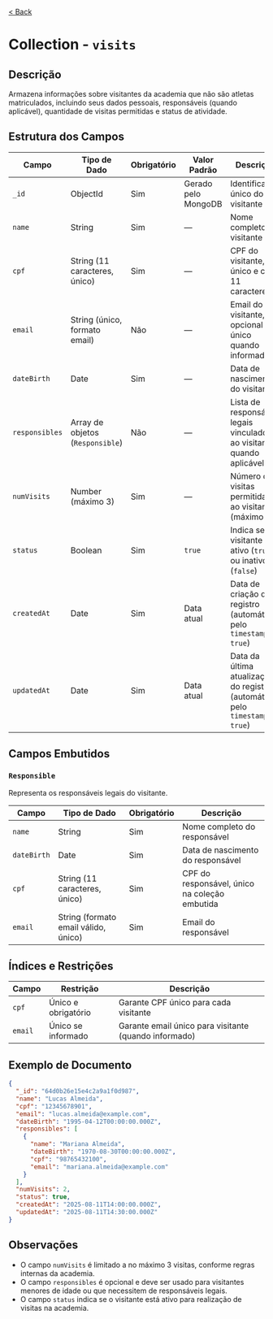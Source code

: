 [< Back](../)

# Collection - `visits`

## Descrição
Armazena informações sobre visitantes da academia que não são atletas matriculados, incluindo seus dados pessoais, responsáveis (quando aplicável), quantidade de visitas permitidas e status de atividade.

## Estrutura dos Campos

| Campo          | Tipo de Dado                     | Obrigatório | Valor Padrão | Descrição                                                                   |
| -------------- | -------------------------------- | ----------- | -------------------- | --------------------------------------------------------------------------- |
| `_id`          | ObjectId                         | Sim         | Gerado pelo MongoDB  | Identificador único do visitante                                            |
| `name`         | String                           | Sim         | —                    | Nome completo do visitante                                                  |
| `cpf`          | String (11 caracteres, único)    | Sim         | —                    | CPF do visitante, único e com 11 caracteres                                 |
| `email`        | String (único, formato email)    | Não         | —                    | Email do visitante, opcional e único quando informado                       |
| `dateBirth`    | Date                             | Sim         | —                    | Data de nascimento do visitante                                             |
| `responsibles` | Array de objetos (`Responsible`) | Não         | —                    | Lista de responsáveis legais vinculados ao visitante, quando aplicável      |
| `numVisits`    | Number (máximo 3)                | Sim         | —                    | Número de visitas permitidas ao visitante (máximo 3)                        |
| `status`       | Boolean                          | Sim         | `true`               | Indica se o visitante está ativo (`true`) ou inativo (`false`)              |
| `createdAt`    | Date                             | Sim         | Data atual           | Data de criação do registro (automático pelo `timestamps: true`)            |
| `updatedAt`    | Date                             | Sim         | Data atual           | Data da última atualização do registro (automático pelo `timestamps: true`) |

## Campos Embutidos
### `Responsible`
Representa os responsáveis legais do visitante.

| Campo       | Tipo de Dado                         | Obrigatório | Descrição                                     |
| ----------- | ------------------------------------ | ----------- | --------------------------------------------- |
| `name`      | String                               | Sim         | Nome completo do responsável                  |
| `dateBirth` | Date                                 | Sim         | Data de nascimento do responsável             |
| `cpf`       | String (11 caracteres, único)        | Sim         | CPF do responsável, único na coleção embutida |
| `email`     | String (formato email válido, único) | Sim         | Email do responsável                          |

## Índices e Restrições

| Campo   | Restrição           | Descrição                                             |
| ------- | ------------------- | ----------------------------------------------------- |
| `cpf`   | Único e obrigatório | Garante CPF único para cada visitante                 |
| `email` | Único se informado  | Garante email único para visitante (quando informado) |

## Exemplo de Documento

```json
{
  "_id": "64d0b26e15e4c2a9a1f0d987",
  "name": "Lucas Almeida",
  "cpf": "12345678901",
  "email": "lucas.almeida@example.com",
  "dateBirth": "1995-04-12T00:00:00.000Z",
  "responsibles": [
    {
      "name": "Mariana Almeida",
      "dateBirth": "1970-08-30T00:00:00.000Z",
      "cpf": "98765432100",
      "email": "mariana.almeida@example.com"
    }
  ],
  "numVisits": 2,
  "status": true,
  "createdAt": "2025-08-11T14:00:00.000Z",
  "updatedAt": "2025-08-11T14:30:00.000Z"
}
```

## Observações

- O campo `numVisits` é limitado a no máximo 3 visitas, conforme regras internas da academia.
- O campo `responsibles` é opcional e deve ser usado para visitantes menores de idade ou que necessitem de responsáveis legais.
- O campo `status` indica se o visitante está ativo para realização de visitas na academia.
